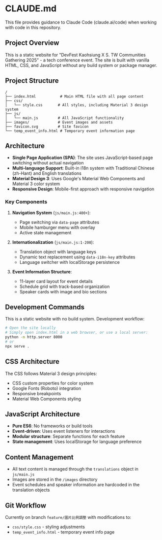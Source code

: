 # CLAUDE.md

This file provides guidance to Claude Code (claude.ai/code) when working with code in this repository.

## Project Overview

This is a static website for "DevFest Kaohsiung X S. TW Communities Gathering 2025" - a tech conference event. The site
is built with vanilla HTML, CSS, and JavaScript without any build system or package manager.

## Project Structure

```
/
├── index.html           # Main HTML file with all page content
├── css/
│   └── style.css       # All styles, including Material 3 design system
├── js/
│   └── main.js         # All JavaScript functionality
├── images/             # Event images and assets
├── favicon.svg         # Site favicon
└── temp_event_info.html # Temporary event information page
```

## Architecture

- **Single Page Application (SPA)**: The site uses JavaScript-based page switching without actual navigation
- **Multi-language Support**: Built-in i18n system with Traditional Chinese (zh-Hant) and English translations
- **Material Design 3**: Uses Google's Material Web Components and Material 3 color system
- **Responsive Design**: Mobile-first approach with responsive navigation

### Key Components

1. **Navigation System** (`js/main.js:400+`):
    - Page switching via `data-page` attributes
    - Mobile hamburger menu with overlay
    - Active state management

2. **Internationalization** (`js/main.js:1-200`):
    - Translation object with language keys
    - Dynamic text replacement using `data-i18n-key` attributes
    - Language switcher with localStorage persistence

3. **Event Information Structure**:
    - 11-layer card layout for event details
    - Schedule grid with track-based organization
    - Speaker cards with image and bio sections

## Development Commands

This is a static website with no build system. Development workflow:

```bash
# Open the site locally
# Simply open index.html in a web browser, or use a local server:
python -m http.server 8000
# or
npx serve .
```

## CSS Architecture

The CSS follows Material 3 design principles:

- CSS custom properties for color system
- Google Fonts (Roboto) integration
- Responsive breakpoints
- Material Web Components styling

## JavaScript Architecture

- **Pure ES6**: No frameworks or build tools
- **Event-driven**: Uses event listeners for interactions
- **Modular structure**: Separate functions for each feature
- **State management**: Uses localStorage for language preference

## Content Management

- All text content is managed through the `translations` object in `js/main.js`
- Images are stored in the `/images` directory
- Event schedules and speaker information are hardcoded in the translation objects

## Git Workflow

Currently on branch `feature/圖片比例調整` with modifications to:

- `css/style.css` - styling adjustments
- `temp_event_info.html` - temporary event info page